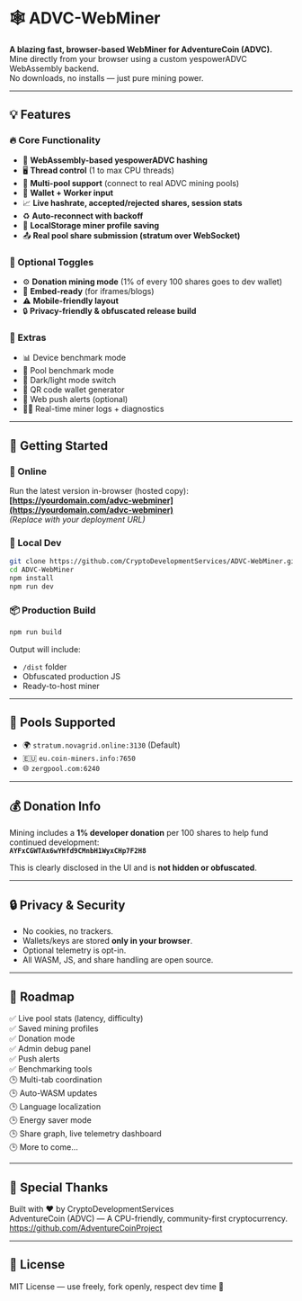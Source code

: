 # 🕸️ ADVC-WebMiner

**A blazing fast, browser-based WebMiner for AdventureCoin (ADVC).**  
Mine directly from your browser using a custom yespowerADVC WebAssembly backend.  
No downloads, no installs — just pure mining power.

---

## 💡 Features

### 🔥 Core Functionality
- 🧠 **WebAssembly-based yespowerADVC hashing**
- 🖥️ **Thread control** (1 to max CPU threads)
- 🏦 **Multi-pool support** (connect to real ADVC mining pools)
- 🧾 **Wallet + Worker input**
- 📈 **Live hashrate, accepted/rejected shares, session stats**
- ♻️ **Auto-reconnect with backoff**
- 💾 **LocalStorage miner profile saving**
- 📤 **Real pool share submission (stratum over WebSocket)**

### 🧩 Optional Toggles
- ⚙️ **Donation mining mode** (1% of every 100 shares goes to dev wallet)
- 🔄 **Embed-ready** (for iframes/blogs)
- ⚠️ **Mobile-friendly layout**
- 🔒 **Privacy-friendly & obfuscated release build**

### 🧪 Extras
- 📊 Device benchmark mode
- 🏁 Pool benchmark mode
- 🌙 Dark/light mode switch
- 🧠 QR code wallet generator
- 📣 Web push alerts (optional)
- 🕵️‍♂️ Real-time miner logs + diagnostics

---

## 🚀 Getting Started

### 🔗 Online
Run the latest version in-browser (hosted copy):  
**[https://yourdomain.com/advc-webminer](https://yourdomain.com/advc-webminer)**  
_(Replace with your deployment URL)_

### 🧪 Local Dev
```bash
git clone https://github.com/CryptoDevelopmentServices/ADVC-WebMiner.git
cd ADVC-WebMiner
npm install
npm run dev
```

### 📦 Production Build
```bash
npm run build
```
Output will include:
- `/dist` folder
- Obfuscated production JS
- Ready-to-host miner

---

## 🧩 Pools Supported

- 🌍 `stratum.novagrid.online:3130` (Default)
- 🇪🇺 `eu.coin-miners.info:7650`
- 🌐 `zergpool.com:6240`

---

## 💰 Donation Info

Mining includes a **1% developer donation** per 100 shares to help fund continued development:  
**`AYFxCGWTAx6wYHfd9CMnbH1WyxCHp7F2H8`**

This is clearly disclosed in the UI and is **not hidden or obfuscated**.

---

## 🔒 Privacy & Security

- No cookies, no trackers.
- Wallets/keys are stored **only in your browser**.
- Optional telemetry is opt-in.
- All WASM, JS, and share handling are open source.

---

## 📍 Roadmap

✅ Live pool stats (latency, difficulty)  
✅ Saved mining profiles  
✅ Donation mode  
✅ Admin debug panel  
✅ Push alerts  
✅ Benchmarking tools  
🕒 Multi-tab coordination  
🕒 Auto-WASM updates  
🕒 Language localization  
🕒 Energy saver mode  
🕒 Share graph, live telemetry dashboard  
🕒 More to come…

---

## 👑 Special Thanks

Built with ❤️ by CryptoDevelopmentServices  
AdventureCoin (ADVC) — A CPU-friendly, community-first cryptocurrency.  
https://github.com/AdventureCoinProject

---

## 📄 License

MIT License — use freely, fork openly, respect dev time 🙏

